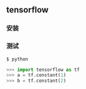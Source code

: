 ## tensorflow

### 安装

### 测试
```shell
$ python
```
``` python
>>> import tensorflow as tf
>>> a = tf.constant(1)
>>> b = tf.constant(2)
```